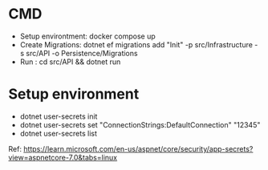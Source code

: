 # CMD

- Setup environtment: docker compose up
- Create Migrations: dotnet ef migrations add "Init" -p src/Infrastructure -s src/API -o Persistence/Migrations
- Run : cd src/API && dotnet run

# Setup environment
- dotnet user-secrets init
- dotnet user-secrets set "ConnectionStrings:DefaultConnection" "12345"
- dotnet user-secrets list

Ref: https://learn.microsoft.com/en-us/aspnet/core/security/app-secrets?view=aspnetcore-7.0&tabs=linux